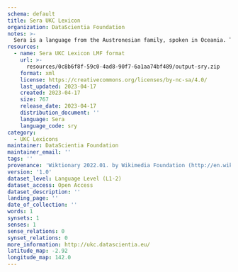 ```yaml
---
schema: default
title: Sera UKC Lexicon
organization: DataScientia Foundation
notes: >-
  Sera is a language from the Austronesian family, spoken in Oceania. The UKC Lexicon of Sera is represented as a lexico-semantic network. It consists of words, word senses, synsets, as well as sense-level and synset-level relationships.
resources:
  - name: Sera UKC Lexicon LMF format
    url: >-
      resources/0c8b6f8f-59c0-4ad8-90f7-6a1aa74bf489/output-sry.zip
    format: xml
    license: https://creativecommons.org/licenses/by-nc-sa/4.0/
    last_updated: 2023-04-17
    created: 2023-04-17
    size: 767
    release_date: 2023-04-17
    distribution_document: ''
    language: Sera
    language_code: sry
category:
  - UKC Lexicons
maintainer: DataScientia Foundation
maintainer_email: ''
tags: ''
provenance: 'Wiktionary 2022.01. by Wikimedia Foundation (http://en.wiktionary.org); Princeton WordNet 2.1 by Princeton University (https://wordnet.princeton.edu)'
version: '1.0'
dataset_level: Language Level (L1-2)
dataset_access: Open Access
dataset_description: ''
landing_page: ''
date_of_collection: ''
words: 1
synsets: 1
senses: 1
sense_relations: 0
synset_relations: 0
more_information: http://ukc.datascientia.eu/
latitude_map: -2.92
longitude_map: 142.0
---
```

